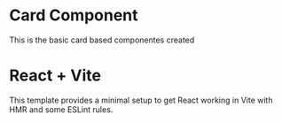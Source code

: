 # Card Component

This is the basic card based componentes created


# React + Vite

This template provides a minimal setup to get React working in Vite with HMR and some ESLint rules.


